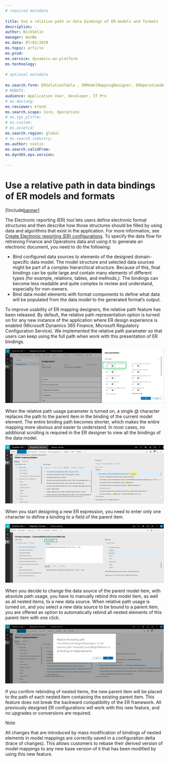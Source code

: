 ```yaml
---
# required metadata

title: Use a relative path in data bindings of ER models and formats
description: .
author: NickSelin
manager: AnnBe
ms.date: 07/03/2019
ms.topic: article
ms.prod: 
ms.service: dynamics-ax-platform
ms.technology: 

# optional metadata

ms.search.form: ERSolutionTable , ERModelMappingDesigner, EROperationDesigner, ERExpressionDesignerFormula 
# ROBOTS: 
audience: Application User, Developer, IT Pro
# ms.devlang: 
ms.reviewer: kfend
ms.search.scope: Core, Operations
# ms.tgt_pltfrm: 
# ms.custom: 
# ms.assetid: 
ms.search.region: global
# ms.search.industry: 
ms.author: nselin
ms.search.validFrom: 
ms.dyn365.ops.version: 

---
```


# Use a relative path in data bindings of ER models and formats

[!include[banner](../includes/banner.md)]

The Electronic reporting (ER) tool lets users define electronic format structures and then describe how those structures should be filled by using data and algorithms that exist in the application. For more information, see [Create Electronic reporting (ER) configurations](electronic-reporting-configuration.md). To specify the data flow for retrieving Finance and Operations data and using it to generate  an electronic document, you need to do the following:

- Bind configured data sources to elements of the designed domain-specific data model. The model structure and selected data sources might be part of a complex hierarchical structure. Because of this, final bindings can be quite large and contain many elements of different types (for example, relations, tables, and methods,). The bindings can become less readable and quite complex to review and understand, especially for non-owners. 
- Bind data model elements with format components to define what data will be populated from the data model to the generated format’s output.

To improve usability of ER mapping designers, the relative path feature has been released. By default, the relative path representation option is turned on for any new instance of the application where ER design experience is enabled (Microsoft Dynamics 365 Finance, Microsoft Regulatory Configuration Service). 
We implemented the relative path parameter so that users can keep using the full path when work with this presentation of ER bindings.

[![User parameters](./media/relative-path-01.png)](./media/relative-path-01.png)

 
When the relative path usage parameter is turned on, a single @ character replaces the path to the parent item in the binding of the current model element. The entire binding path becomes shorter, which makes the entire mapping more obvious and easier to understand. In most cases, no additional scrolling is required in the ER designer to view all the bindings of the data model.

[![Model mapping designer](./media/relative-path-02.png)](./media/relative-path-02.png)
 
When you start designing a new ER expression, you need to enter only one character to define a binding to a field of the parent item.

[![Formula designer](./media/relative-path-03.png)](./media/relative-path-03.png)
 
When you decide to change the data source of the parent model item, with absolute path usage, you have to manually rebind this model item, as well as all nested items, to a new data source. When relative path usage is turned on, and you select a new data source to be bound to a parent item, you are offered an option to automatically rebind all nested elements of this parent item with one click.

[![Replace existing path message](./media/relative-path-04.png)](./media/relative-path-04.png)
 
If you confirm rebinding of nested items, the new parent item will be placed to the path of each nested item containing the existing parent item.
This feature does not break the backward compatibility of the ER framework. All previously designed ER configurations will work with this new feature, and no upgrades or conversions are required.

> [!NOTE]
> All changes that are introduced by mass modification of bindings of nested elements in model mappings are correctly saved in a configuration delta (trace of changes). This allows customers to rebase their derived version of model mappings to any new base version of it that has been modified by using this new feature.
